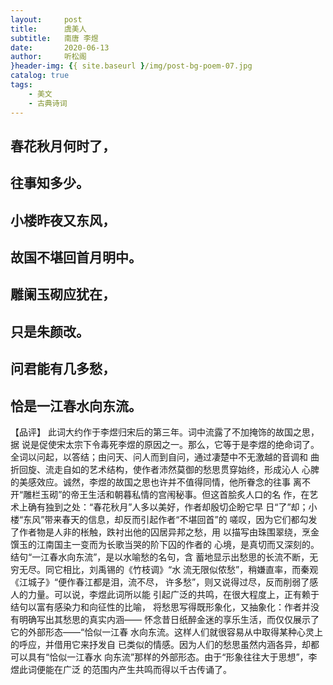 ```yaml
---
layout:     post
title:      虞美人
subtitle:   南唐 李煜 
date:       2020-06-13
author:     听松阁
}header-img: {{ site.baseurl }/img/post-bg-poem-07.jpg
catalog: true
tags:
    - 美文
    - 古典诗词
---
```


## 春花秋月何时了，
## 往事知多少。 
## 小楼昨夜又东风， 
## 故国不堪回首月明中。 

## 雕阑玉砌应犹在，
## 只是朱颜改。
## 问君能有几多愁，
## 恰是一江春水向东流。 



【品评】 
此词大约作于李煜归宋后的第三年。词中流露了不加掩饰的故国之思，据 
说是促使宋太宗下令毒死李煜的原因之一。那么，它等于是李煜的绝命词了。 
全词以问起，以答结；由问天、问人而到自问，通过凄楚中不无激越的音调和 
曲折回旋、流走自如的艺术结构，使作者沛然莫御的愁思贯穿始终，形成沁人 
心脾的美感效应。诚然，李煜的故国之思也许并不值得同情，他所眷念的往事 
离不开“雕栏玉砌”的帝王生活和朝暮私情的宫闱秘事。但这首脍炙人口的名 
作，在艺术上确有独到之处：“春花秋月”人多以美好，作者却殷切企盼它早 
日“了”却；小楼“东风”带来春天的信息，却反而引起作者“不堪回首”的 
嗟叹，因为它们都勾发了作者物是人非的枨触，跌衬出他的囚居异邦之愁，用 
以描写由珠围翠绕，烹金馔玉的江南国主一变而为长歌当哭的阶下囚的作者的 
心境，是真切而又深刻的。结句“一江春水向东流”，是以水喻愁的名句，含 
蓄地显示出愁思的长流不断，无穷无尽。同它相比，刘禹锡的《竹枝调》“水 
流无限似侬愁”，稍嫌直率，而秦观《江城子》“便作春江都是泪，流不尽， 
许多愁”，则又说得过尽，反而削弱了感人的力量。可以说，李煜此词所以能 
引起广泛的共鸣，在很大程度上，正有赖于结句以富有感染力和向征性的比喻， 
将愁思写得既形象化，又抽象化：作者并没有明确写出其愁思的真实内涵—— 
怀念昔日纸醉金迷的享乐生活，而仅仅展示了它的外部形态——“恰似一江春 
水向东流。这样人们就很容易从中取得某种心灵上的呼应，并借用它来抒发自 
已类似的情感。因为人们的愁思虽然内涵各异，却都可以具有“恰似一江春水 
向东流”那样的外部形态。由于“形象往往大于思想”，李煜此词便能在广泛 
的范围内产生共鸣而得以千古传诵了。 

